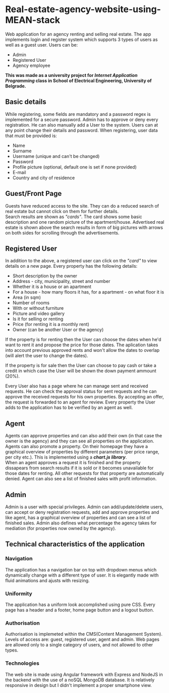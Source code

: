 # Real-estate-agency-website-using-MEAN-stack
Web application for an agency renting and selling real estate. The app implements login and register system which supports 3 types of users as well as a guest user. Users can be:
* Admin
* Registered User
* Agency employee

**This was made as a university project for *Internet Application Programming* class in School of Electrical Engineering, University of Belgrade.**

## Basic details
While registering, some fields are mandatory and a password regex is implemented for a secure password. Admin has to approve or deny every registration. He can also manually add a User to the system. Users can at any point change their details and password. When registering, user data that must be provided is:
* Name
* Surname
* Username (unique and can't be changed)
* Password
* Profile picture (optional, default one is set if none provided)
* E-mail
* Country and city of residence

## Guest/Front Page
Guests have reduced access to the site. They can do a reduced search of real estate but cannot click on them for further details.\
Search results are shown as *"cards"*. The card shows some basic description and one random picture of the apartment/house. Advertised real estate is shown above the search results in form of big pictures with arrows on both sides for scrolling through the advertisements.

## Registered User
In addition to the above, a registered user can click on the *"card"* to view details on a new page. Every property has the following details:
* Short description by the owner
* Address - city, municipality, street and number
* Whether it is a house or an apartment
* For a house - how many floors it has, for a apartment - on what floor it is
* Area (in sqm)
* Number of rooms
* With or without furniture
* Picture and video gallery
* Is it for selling or renting
* Price (for renting it is a monthly rent)
* Owner (can be another User or the agency)

If the property is for renting then the User can choose the dates when he'd want to rent it and propose the price for those dates. The aplication takes into account previous approved rents and won't allow the dates to overlap (will alert the user to change the dates). 
  
If the property is for sale then the User can choose to pay cash or take a credit in which case the User will be shown the down payment ammount (20%).  
  
Every User also has a page where he can manage sent and received requests. He can check the approval status for sent requests and he can approve the received requests for his own properties. By accepting an offer, the request is forwarded to an agent for review. Every property the User adds to the application has to be verified by an agent as well.

## Agent
Agents can approve properties and can also add their own (in that case the owner is the agency) and they can see all properties on the application. Agents can also promote a property. On their homepage they have a graphical overview of properties by different parameters (per price range, per city etc.). This is implemented using a ***chart.js library***.\
When an agent approves a request it is finished and the property dissapears from search results if it is sold or it becomes unavailable for those dates for renting. All other requests for that property are automatically denied. Agent can also see a list of finished sales with profit information.

## Admin
Admin is a user with special privileges. Admin can add/update/delete users, can accept or deny registration requests, add and approve properties and like agent, has a graphical overview of properties and can see a list of finished sales. Admin also defines what percentage the agency takes for mediation (for properties now owned by the agency).

## Technical characteristics of the application
### Navigation
The application has a navigation bar on top with dropdown menus which dynamically change with a different type of user. It is elegantly made with fluid animations and ajusts with resizing.
### Uniformity
The application has a uniform look accomplished using pure CSS. Every page has a header and a footer, home page button and a logout button.
### Authorisation
Authorisation is implemeted within the CMS(Content Management System). Levels of access are: guest, registered user, agent and admin. Web pages are allowed only to a single category of users, and not allowed to other types.
### Technologies
The web site is made using Angular framework with Express and NodeJS in the backend with the use of a noSQL MongoDB database. It is relatively responsive in design but I didn't implement a proper smartphone view.
